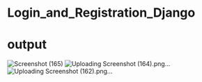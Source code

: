 ﻿# Login_and_Registration_Django
# output

![Screenshot (165)](https://github.com/artichaudhari/Login_and_Registration_Django/assets/140196036/8bbcb048-4a5d-4a54-8c95-709e6b046a38)
![Uploading Screenshot (164).png…]()
![Uploading Screenshot (162).png…]()
